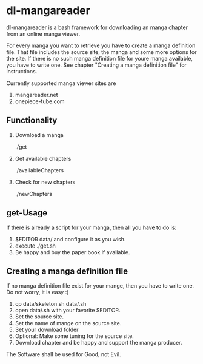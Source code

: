 # dl-mangareader

dl-mangareader is a bash framework for downloading an manga chapter from an online manga viewer.

For every manga you want to retrieve you have to create a manga definition file. That file includes the source site, the manga and some more options for the site. If there is no such manga definition file for youre manga available, you have to write one. See chapter "Creating a manga definition file" for instructions.

Currently supported manga viewer sites are

1. mangareader.net
1. onepiece-tube.com

## Functionality

1. Download a manga

    ./get <manga> <chapter>

2. Get available chapters

    ./availableChapters <manga>

3. Check for new chapters

    ./newChapters <manga>

## get-Usage

If there is already a script for your manga, then all you have to do is:

1. $EDITOR data/<manga> and configure it as you wish.
2. execute ./get.sh <manga> <chapter>
3. Be happy and buy the paper book if available.

## Creating a manga definition file

If no manga definition file exist for your mange, then you have to write one. Do not worry, it is easy :)

1. cp data/skeleton.sh data/<manga>.sh
2. open data/<manga>.sh with your favorite $EDITOR.
3. Set the source site.
4. Set the name of mange on the source site.
5. Set your download folder
6. Optional: Make some tuning for the source site.
7. Download chapter and be happy and support the manga producer.



The Software shall be used for Good, not Evil.
